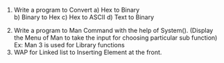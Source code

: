 1. Write  a program  to Convert
a)  Hex to Binary  
b) Binary  to Hex
c) Hex to  ASCII
d) Text to Binary
2) Write a program to Man Command with the help of System(). (Display the Menu of Man to take the input for choosing particular sub function)
Ex: Man 3  is   used for Library functions
3) WAP for Linked list to Inserting Element at the front.

